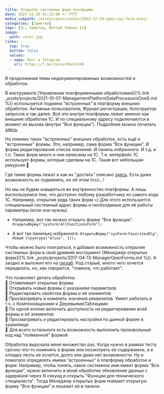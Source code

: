 ```yaml
---
title: Открытие системных форм платформы
date: 2022-12-29 01:25:00 +/-TTTT
media_subpath: /assets/posts/notes/2022-12-29-open-sys-form-ones/
categories: [Заметки]
tags: [1С, Заметки, Желтый Чайник 1С]
image:
  path: cover.jpg
links:
  top: true
  bottom: false
  values:
  - name: Пост в Telegram
    url: https://t.me/JuniorOneS/449
---
```


В продолжении темы недокументированных возможностей и обработок.

В инструменте [Управление платформенными обработками]({% link _posts/projects/2021-10-07-ManagementPlatformDataProcessorsOneS.md %}) используется подмена "встроенных" в платформу внешних обработок.
Активные пользователи, Журнал регистрации, Конструктор запросов и так далее.
Всё это внутри платформы лежит именно как внешние обработки 1С. И по специальному адресу подключаются в момент их вызова (внутри "Все функции").
Подробнее можно почитать [здесь](https://infostart.ru/public/369487/?ref=1159).

Но помимо таких "встроенных" внешних обработок, есть ещё и "встроенные" формы. Это, например, сама форма "Все функции". И форма редактирования списка значений. И панель избранного. И т.д. и т.п.
Таких форм много и они написаны на 1С. Т.е. интерфейс 1С использует формы, которые сделаны на 1С. Такая вот небольшая рекурсия 🔄

Где такие формы лежат и как их "достать" описано [здесь](https://infostart.ru/public/538300/?ref=1159).
Есть даже возможность их подменять, но об этом тссс...!

Но мы не будем ковыряться во внутренностях платформы. А лишь воспользуемся тем, что доступно любому разработчику из самого кода 1С. Например, открытие ряда таких форм =)
Для этого используется специальный системный адрес формы и необходимые для её работы параметры (если они нужны).

- Например, вот так можно открыть форму "Все функции":
`ОткрытьФорму("sysForm:AllFunctionsForm");`

- А вот так панельку избранного:
`ОткрытьФорму("sysForm:FavoritesDlg", Новый Структура("alias", 1));`

Чтобы можно было поиграться, я добавил возможность открытия системных форм в свой древний инструмент [Менеджер открытых форм]({% link _posts/projects/2017-04-13-ManagerOpenForms.md %}). 
А заодно и выложил его на [гитхаб](https://github.com/SeiOkami/ManagerOpenForms). Код старый, много чего хочется переделать, но, как говорится, "главное, что работает".

Что позволяет делать обработка:  
📍 Отлавливает открытые формы  
📍 Открывать новые формы с указанием параметров  
📍 Редактировать свойства формы и её элементов  
📍 Просматривать и изменять значения реквизитов. Умеет работать в т.ч. с Компоновщиками и Деревьями\Таблицами  
📍 По одной кнопке включать доступность на редактирование всей формы и её элементов  
📍 Просматривать и редактировать настройки по данной форме в хранилище  
📍 Для всего остального есть возможность выполнить произвольный код над "пойманной" формой  

Обработка выручала меня множество раз. Когда нужно в рамках теста срочно что-то поменять в форме или посмотреть её содержимое, а в отладку лезть не хочется, долго или даже нет возможности. Ну и помогало определять имена "встроенных" в платформу обработок и форм. Например, чтобы понять, какое системное имя имеет форма "Все функции", нужно включить в моей обработке обновление данных с задержкой через N секунд и открыть "Функции для технического специалиста". Тогда Менеджер открытых форм поймает открытую форму "Все функции" и покажет её в панели.